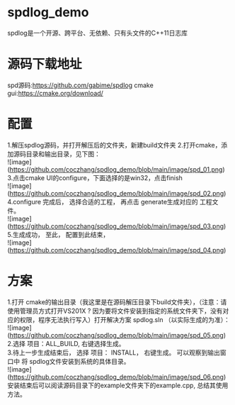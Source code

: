 # spdlog_demo
spdlog是一个开源、跨平台、无依赖、只有头文件的C++11日志库

# 源码下载地址
spd源码:https://github.com/gabime/spdlog
cmake gui:https://cmake.org/download/

# 配置
1.解压spdlog源码，并打开解压后的文件夹，新建build文件夹
2.打开cmake，添加源码目录和输出目录，见下图：  
![image] (https://github.com/coczhang/spdlog_demo/blob/main/image/spd_01.png)  
3.点击cmake UI的configure，下面选择的是win32，点击finish  
![image] (https://github.com/coczhang/spdlog_demo/blob/main/image/spd_02.png)  
4.configure 完成后， 选择合适的工程， 再点击 generate生成对应的 工程文件。  
![image] (https://github.com/coczhang/spdlog_demo/blob/main/image/spd_03.png)  
5.生成成功， 至此， 配置到此结束，  
![image] (https://github.com/coczhang/spdlog_demo/blob/main/image/spd_04.png)  

# 方案
1.打开 cmake的输出目录（我这里是在源码解压目录下build文件夹），（注意：请使用管理员方式打开VS201X ? 因为要将文件安装到指定的系统文件夹下，没有对应的权限，程序无法执行写入）打开解决方案 spdlog.sln （以实际生成的为准）：  
![image] (https://github.com/coczhang/spdlog_demo/blob/main/image/spd_05.png)  
2.选择 项目：ALL_BUILD, 右键选择生成。  
3.待上一步生成结束后， 选择 项目： INSTALL， 右键生成。 可以观察到输出窗口中 将 spdlog文件安装到系统的具体目录。  
![image] (https://github.com/coczhang/spdlog_demo/blob/main/image/spd_06.png)  
安装结束后可以阅读源码目录下的example文件夹下的example.cpp, 总结其使用方法。